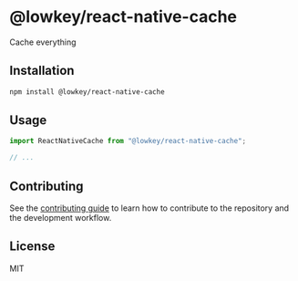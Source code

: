 # @lowkey/react-native-cache

Cache everything

## Installation

```sh
npm install @lowkey/react-native-cache
```

## Usage

```js
import ReactNativeCache from "@lowkey/react-native-cache";

// ...


```

## Contributing

See the [contributing guide](CONTRIBUTING.md) to learn how to contribute to the repository and the development workflow.

## License

MIT
